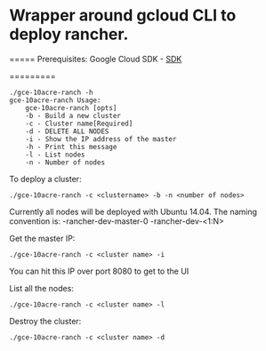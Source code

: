 # Wrapper around gcloud CLI to deploy rancher.
=====
Prerequisites:
Google Cloud SDK - [SDK](https://cloud.google.com/sdk/)

=========
```
./gce-10acre-ranch -h
gce-10acre-ranch Usage:
    gce-10acre-ranch [opts]
    -b - Build a new cluster
    -c - Cluster name[Required]
    -d - DELETE ALL NODES
    -i - Show the IP address of the master
    -h - Print this message
    -l - List nodes
    -n - Number of nodes
```

To deploy a cluster:

```
./gce-10acre-ranch -c <clustername> -b -n <number of nodes>
```
Currently all nodes will be deployed with Ubuntu 14.04. The naming convention is:
<user>-rancher-dev-master-0
<user>-rancher-dev-<1:N>


Get the master IP:

```
./gce-10acre-ranch -c <cluster name> -i
```
You can hit this IP over port 8080 to get to the UI

List all the nodes:

```
./gce-10acre-ranch -c <cluster name> -l
```

Destroy the cluster:

```
./gce-10acre-ranch -c <cluster name> -d
```

